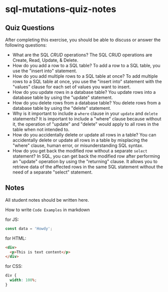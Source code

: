 # sql-mutations-quiz-notes

## Quiz Questions

After completing this exercise, you should be able to discuss or answer the following questions:

- What are the SQL _CRUD_ operations?
  The SQL CRUD operations are Create, Read, Update, & Delete.
- How do you add a row to a SQL table?
  To add a row to a SQL table, you use the "insert into" statement.
- How do you add multiple rows to a SQL table at once?
  To add multiple rows to a SQL table at once, you use the "insert into" statement with the "values" clause for each set of values you want to insert.
- How do you update rows in a database table?
  You update rows into a database table by using the "update" statement.
- How do you delete rows from a database table?
  You delete rows from a database table by using the "delete" statement.
- Why is it important to include a `where` clause in your `update` and `delete` statements?
  It is important to include a "where" clause because without it, the operation of "update" and "delete" would apply to all rows in the table when not intended to.
- How do you accidentally delete or update all rows in a table?
  You can accidentally delete or update all rows in a table by misplacing the "where" clause, human error, or misunderstanding SQL syntax.
- How do you get back the modified row without a separate `select` statement?
  In SQL, you can get back the modified row after performing an "update" operation by using the "returning" clause. It allows you to retrieve data of the affected rows in the same SQL statement without the need of a separate "select" statement.

## Notes

All student notes should be written here.

How to write `Code Examples` in markdown

for JS:

```javascript
const data = 'Howdy';
```

for HTML:

```html
<div>
  <p>This is text content</p>
</div>
```

for CSS:

```css
div {
  width: 100%;
}
```
